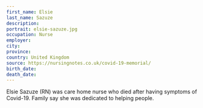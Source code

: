 ```yaml
---
first_name: Elsie
last_name: Sazuze
description: 
portrait: elsie-sazuze.jpg
occupation: Nurse
employer: 
city: 
province: 
country: United Kingdom
source: https://nursingnotes.co.uk/covid-19-memorial/
birth_date: 
death_date: 
---
```


Elsie Sazuze (RN) was care home nurse who died after having symptoms of Covid-19. Family say she was dedicated to helping people.